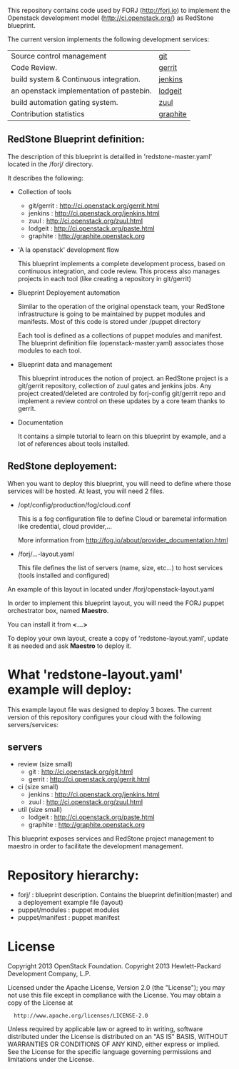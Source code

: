 
This repository contains code used by FORJ (http://forj.io) to implement the Openstack development model (http://ci.openstack.org/) as RedStone blueprint.

The current version implements the following development services:

|| |
|------------------------------------------|-------------------------------------------------------|
| Source control management                | [git](http://git-scm.com/)                            |
| Code Review.                             | [gerrit](https://code.google.com/p/gerrit/)           |
| build system & Continuous integration.   | [jenkins](http://jenkins-ci.org/)                     |
| an openstack implementation of pastebin. | [lodgeit](https://bitbucket.org/dcolish/lodgeit-main) |
| build automation gating system.          | [zuul](http://launchpad.net/zuul)                     |
| Contribution statistics                  | [graphite](http://graphite.openstack.org)             |


RedStone Blueprint definition:
--------------------------------------

The description of this blueprint is detailled in 'redstone-master.yaml' located in the <repo-root>/forj/ directory.

It describes the following:

- Collection of tools
   * git/gerrit : http://ci.openstack.org/gerrit.html
   * jenkins    : http://ci.openstack.org/jenkins.html
   * zuul       : http://ci.openstack.org/zuul.html
   * lodgeit    : http://ci.openstack.org/paste.html
   * graphite   : http://graphite.openstack.org
- 'A la openstack' development flow
  
  This blueprint implements a complete development process, based on continuous integration, and code review.
  This process also manages projects in each tool (like creating a repository in git/gerrit)

- Blueprint Deployement automation

  Similar to the operation of the original openstack team, your RedStone infrastructure is going to be maintained by puppet modules and manifests. 
  Most of this code is stored under <repo-root>/puppet directory
  
  Each tool is defined as a collections of puppet modules and manifest. The blueprint definition file (openstack-master.yaml) associates those modules to each tool.

- Blueprint data and management
  
  This blueprint introduces the notion of project.
  an RedStone project is a git/gerrit repository, collection of zuul gates and jenkins jobs. Any project created/deleted are controled by forj-config git/gerrit repo and implement a review control on these updates by a core team thanks to gerrit.

- Documentation

  It contains a simple tutorial to learn on this blueprint by example, and a lot of references about tools installed.

RedStone deployement:
-----------------------------

When you want to deploy this blueprint, you will need to define where those services will be hosted. At least, you will need 2 files.

- /opt/config/production/fog/cloud.conf

  This is a fog configuration file to define Cloud or baremetal information like credential, cloud provider,...
  
  More information from http://fog.io/about/provider_documentation.html

- <repo-root>/forj/...-layout.yaml

  This file defines the list of servers (name, size, etc...) to host services (tools installed and configured)

An example of this layout in located under <repo-root>/forj/openstack-layout.yaml

In order to implement this blueprint layout, you will need the FORJ puppet orchestrator box, named **Maestro**.

You can install it from **<...>**

To deploy your own layout, create a copy of 'redstone-layout.yaml', update it as needed and ask **Maestro** to deploy it.


What 'redstone-layout.yaml' example will deploy:
=================================================

This example layout file was designed to deploy 3 boxes.
The current version of this repository configures your cloud with the following servers/services:

servers
-------

*  review (size small)
   * git        : http://ci.openstack.org/git.html
   * gerrit     : http://ci.openstack.org/gerrit.html
* ci (size small)
   * jenkins    : http://ci.openstack.org/jenkins.html
   * zuul       : http://ci.openstack.org/zuul.html
* util (size small)
   * lodgeit    : http://ci.openstack.org/paste.html
   * graphite   : http://graphite.openstack.org

This blueprint exposes services and RedStone project management to maestro in order to facilitate the development management.

Repository hierarchy:
=====================

 - forj/           : blueprint description. Contains the blueprint definition(master) and a deployement example file (layout)
 - puppet/modules  : puppet modules
 - puppet/manifest : puppet manifest
 
 
License
=====================
 Copyright 2013 OpenStack Foundation.
 Copyright 2013 Hewlett-Packard Development Company, L.P.

 Licensed under the Apache License, Version 2.0 (the "License"); you may
 not use this file except in compliance with the License. You may obtain
 a copy of the License at

      http://www.apache.org/licenses/LICENSE-2.0

 Unless required by applicable law or agreed to in writing, software
 distributed under the License is distributed on an "AS IS" BASIS, WITHOUT
 WARRANTIES OR CONDITIONS OF ANY KIND, either express or implied. See the
 License for the specific language governing permissions and limitations
 under the License.
